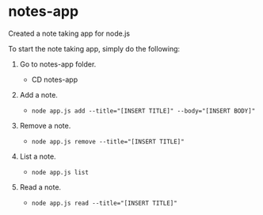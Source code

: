 # notes-app

Created a note taking app for node.js

To start the note taking app, simply do the following:

1) Go to notes-app folder.
   * CD notes-app
2) Add a note.
   * `node app.js add --title="[INSERT TITLE]" --body="[INSERT BODY]"`

3) Remove a note.
   * `node app.js remove --title="[INSERT TITLE]"`

4) List a note.
   * `node app.js list`

5) Read a note.
   * `node app.js read --title="[INSERT TITLE]"`
